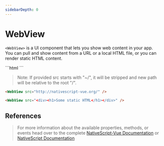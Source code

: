 ```yaml
---
sidebarDepth: 0
---
```


# WebView

`<WebView>` is a UI component that lets you show web content in your app. You can pull and show content from a URL or a local HTML file, or you can render static HTML content.

<DocExampleBox codeBox="https://codesandbox.io/s/o4zv94romq">
```html
<WebView src="<div><h1>WebView</h1></div>" />
```
<WebViewDoc />
</DocExampleBox>

> Note: If provided src starts with "~/", it will be stripped and new path will be relative to the root "/".

```html
<WebView src="http://nativescript-vue.org/" />
```

```html
<WebView src="<div><h1>Some static HTML</h1></div>" />
```

## References

> For more information about the available properties, methods, or events head over to the complete [NativeScript-Vue Documentation](https://nativescript-vue.org/en/docs/elements/components/web-view/)
> or [NativeScript Documentation](https://docs.nativescript.org/api-reference/classes/_ui_web_view_.webview)
